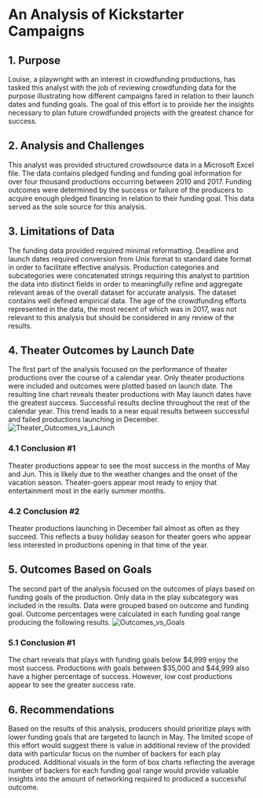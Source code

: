 # An Analysis of Kickstarter Campaigns

## 1.	Purpose
Louise, a playwright with an interest in crowdfunding productions, has tasked this analyst with the job of reviewing crowdfunding data for the purpose illustrating how different campaigns fared in relation to their launch dates and funding goals. The goal of this effort is to provide her the insights necessary to plan future crowdfunded projects with the greatest chance for success.

## 2.	Analysis and Challenges
This analyst was provided structured crowdsource data in a Microsoft Excel file. The data contains pledged funding and funding goal information for over four thousand productions occurring between 2010 and 2017. Funding outcomes were determined by the success or failure of the producers to acquire enough pledged financing in relation to their funding goal. This data served as the sole source for this analysis.

## 3.	Limitations of Data
The funding data provided required minimal reformatting. Deadline and launch dates required conversion from Unix format to standard date format in order to facilitate effective analysis. Production categories and subcategories were concatenated strings requiring this analyst to partition the data into distinct fields in order to meaningfully refine and aggregate relevant areas of the overall dataset for accurate analysis. The dataset contains well defined empirical data. The age of the crowdfunding efforts represented in the data, the most recent of which was in 2017, was not relevant to this analysis but should be considered in any review of the results.

## 4.	Theater Outcomes by Launch Date
The first part of the analysis focused on the performance of theater productions over the course of a calendar year. Only theater productions were included and outcomes were plotted based on launch date. The resulting line chart reveals theater productions with May launch dates have the greatest success. Successful results decline throughout the rest of the calendar year. This trend leads to a near equal results between successful and failed productions launching in December.
![Theater_Outcomes_vs_Launch](https://user-images.githubusercontent.com/82056100/115974683-5f3e6200-a52c-11eb-8d88-88e8be5ba125.png)

### 4.1	Conclusion #1
Theater productions appear to see the most success in the months of May and Jun. This is likely due to the weather changes and the onset of the vacation season. Theater-goers appear most ready to enjoy that entertainment most in the early summer months. 

### 4.2	Conclusion #2
Theater productions launching in December fail almost as often as they succeed. This reflects a busy holiday season for theater goers who appear less interested in productions opening in that time of the year.

## 5.	Outcomes Based on Goals
The second part of the analysis focused on the outcomes of plays based on funding goals of the production. Only data in the play subcategory was included in the results. Data were grouped based on outcome and funding goal. Outcome percentages were calculated in each funding goal range producing the following results.
![Outcomes_vs_Goals](https://user-images.githubusercontent.com/82056100/115974682-577ebd80-a52c-11eb-8993-989abb63d93e.png)

### 5.1	Conclusion #1
The chart reveals that plays with funding goals below $4,999 enjoy the most success. Productions with goals between $35,000 and $44,999 also have a higher percentage of success. However, low cost productions appear to see the greater success rate.

## 6.	Recommendations
Based on the results of this analysis, producers should prioritize plays with lower funding goals that are targeted to launch in May. The limited scope of this effort would suggest there is value in additional review of the provided data with particular focus on the number of backers for each play produced. Additional visuals in the form of box charts reflecting the average number of backers for each funding goal range would provide valuable insights into the amount of networking required to produced a successful outcome.
